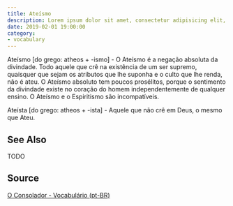 ```yaml
---
title: Ateísmo
description: Lorem ipsum dolor sit amet, consectetur adipisicing elit, sed do eiusmod tempor incididunt ut labore et dolore magna aliqua.  TODO
date: 2019-02-01 19:00:00
category:
- vocabulary
---
```


Ateísmo [do grego: atheos + -ismo] - O Ateísmo é a negação absoluta da divindade. Todo aquele que crê na existência de um ser supremo, quaisquer que sejam os atributos que lhe suponha e o culto que lhe renda, não é ateu. O Ateísmo absoluto tem poucos prosélitos, porque o sentimento da divindade existe no coração do homem independentemente de qualquer ensino. O Ateísmo e o Espiritismo são incompatíveis.

Ateísta [do grego: atheos + -ista] - Aquele que não crê em Deus, o mesmo que Ateu.

## See Also
TODO

## Source
[O Consolador - Vocabulário (pt-BR)](http://www.oconsolador.com.br/linkfixo/vocabulario/principal.html)
